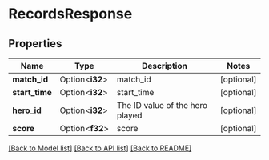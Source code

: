 # RecordsResponse

## Properties

Name | Type | Description | Notes
------------ | ------------- | ------------- | -------------
**match_id** | Option<**i32**> | match_id | [optional]
**start_time** | Option<**i32**> | start_time | [optional]
**hero_id** | Option<**i32**> | The ID value of the hero played | [optional]
**score** | Option<**f32**> | score | [optional]

[[Back to Model list]](../README.md#documentation-for-models) [[Back to API list]](../README.md#documentation-for-api-endpoints) [[Back to README]](../README.md)


